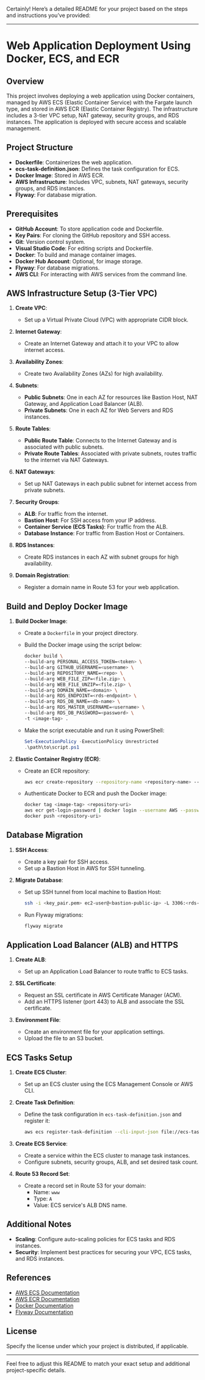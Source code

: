 Certainly! Here’s a detailed README for your project based on the steps and instructions you’ve provided:

---

# Web Application Deployment Using Docker, ECS, and ECR

## Overview

This project involves deploying a web application using Docker containers, managed by AWS ECS (Elastic Container Service) with the Fargate launch type, and stored in AWS ECR (Elastic Container Registry). The infrastructure includes a 3-tier VPC setup, NAT gateway, security groups, and RDS instances. The application is deployed with secure access and scalable management.

## Project Structure

- **Dockerfile**: Containerizes the web application.
- **ecs-task-definition.json**: Defines the task configuration for ECS.
- **Docker Image**: Stored in AWS ECR.
- **AWS Infrastructure**: Includes VPC, subnets, NAT gateways, security groups, and RDS instances.
- **Flyway**: For database migration.

## Prerequisites

- **GitHub Account**: To store application code and Dockerfile.
- **Key Pairs**: For cloning the GitHub repository and SSH access.
- **Git**: Version control system.
- **Visual Studio Code**: For editing scripts and Dockerfile.
- **Docker**: To build and manage container images.
- **Docker Hub Account**: Optional, for image storage.
- **Flyway**: For database migrations.
- **AWS CLI**: For interacting with AWS services from the command line.

## AWS Infrastructure Setup (3-Tier VPC)

1. **Create VPC**:
   - Set up a Virtual Private Cloud (VPC) with appropriate CIDR block.

2. **Internet Gateway**:
   - Create an Internet Gateway and attach it to your VPC to allow internet access.

3. **Availability Zones**:
   - Create two Availability Zones (AZs) for high availability.

4. **Subnets**:
   - **Public Subnets**: One in each AZ for resources like Bastion Host, NAT Gateway, and Application Load Balancer (ALB).
   - **Private Subnets**: One in each AZ for Web Servers and RDS instances.

5. **Route Tables**:
   - **Public Route Table**: Connects to the Internet Gateway and is associated with public subnets.
   - **Private Route Tables**: Associated with private subnets, routes traffic to the internet via NAT Gateways.

6. **NAT Gateways**:
   - Set up NAT Gateways in each public subnet for internet access from private subnets.

7. **Security Groups**:
   - **ALB**: For traffic from the internet.
   - **Bastion Host**: For SSH access from your IP address.
   - **Container Service (ECS Tasks)**: For traffic from the ALB.
   - **Database Instance**: For traffic from Bastion Host or Containers.

8. **RDS Instances**:
   - Create RDS instances in each AZ with subnet groups for high availability.

9. **Domain Registration**:
   - Register a domain name in Route 53 for your web application.

## Build and Deploy Docker Image

1. **Build Docker Image**:
   - Create a `Dockerfile` in your project directory.
   - Build the Docker image using the script below:

     ```bash
     docker build \
     --build-arg PERSONAL_ACCESS_TOKEN=<token> \
     --build-arg GITHUB_USERNAME=<username> \
     --build-arg REPOSITORY_NAME=<repo> \
     --build-arg WEB_FILE_ZIP=<file.zip> \
     --build-arg WEB_FILE_UNZIP=<file.zip> \
     --build-arg DOMAIN_NAME=<domain> \
     --build-arg RDS_ENDPOINT=<rds-endpoint> \
     --build-arg RDS_DB_NAME=<db-name> \
     --build-arg RDS_MASTER_USERNAME=<username> \
     --build-arg RDS_DB_PASSWORD=<password> \
     -t <image-tag> .
     ```

   - Make the script executable and run it using PowerShell:

     ```powershell
     Set-ExecutionPolicy -ExecutionPolicy Unrestricted
     .\path\to\script.ps1
     ```

2. **Elastic Container Registry (ECR)**:
   - Create an ECR repository:

     ```bash
     aws ecr create-repository --repository-name <repository-name> --region <region>
     ```

   - Authenticate Docker to ECR and push the Docker image:

     ```bash
     docker tag <image-tag> <repository-uri>
     aws ecr get-login-password | docker login --username AWS --password-stdin <aws_account_id>.dkr.ecr.<region>.amazonaws.com
     docker push <repository-uri>
     ```

## Database Migration

1. **SSH Access**:
   - Create a key pair for SSH access.
   - Set up a Bastion Host in AWS for SSH tunneling.

2. **Migrate Database**:
   - Set up SSH tunnel from local machine to Bastion Host:

     ```bash
     ssh -i <key_pair.pem> ec2-user@<bastion-public-ip> -L 3306:<rds-endpoint>:3306 -N
     ```

   - Run Flyway migrations:

     ```bash
     flyway migrate
     ```

## Application Load Balancer (ALB) and HTTPS

1. **Create ALB**:
   - Set up an Application Load Balancer to route traffic to ECS tasks.

2. **SSL Certificate**:
   - Request an SSL certificate in AWS Certificate Manager (ACM).
   - Add an HTTPS listener (port 443) to ALB and associate the SSL certificate.

3. **Environment File**:
   - Create an environment file for your application settings.
   - Upload the file to an S3 bucket.

## ECS Tasks Setup

1. **Create ECS Cluster**:
   - Set up an ECS cluster using the ECS Management Console or AWS CLI.

2. **Create Task Definition**:
   - Define the task configuration in `ecs-task-definition.json` and register it:

     ```bash
     aws ecs register-task-definition --cli-input-json file://ecs-task-definition.json
     ```

3. **Create ECS Service**:
   - Create a service within the ECS cluster to manage task instances.
   - Configure subnets, security groups, ALB, and set desired task count.

4. **Route 53 Record Set**:
   - Create a record set in Route 53 for your domain:
     - Name: `www`
     - Type: `A`
     - Value: ECS service's ALB DNS name.

## Additional Notes

- **Scaling**: Configure auto-scaling policies for ECS tasks and RDS instances.
- **Security**: Implement best practices for securing your VPC, ECS tasks, and RDS instances.

## References

- [AWS ECS Documentation](https://docs.aws.amazon.com/AmazonECS/latest/userguide/what-is-amazon-ecs.html)
- [AWS ECR Documentation](https://docs.aws.amazon.com/AmazonECR/latest/userguide/what-is-ecr.html)
- [Docker Documentation](https://docs.docker.com/)
- [Flyway Documentation](https://flywaydb.org/documentation/)

## License

Specify the license under which your project is distributed, if applicable.

---

Feel free to adjust this README to match your exact setup and additional project-specific details.
